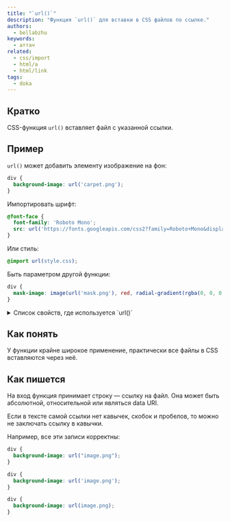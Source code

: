 ```yaml
---
title: "`url()`"
description: "Функция `url()` для вставки в CSS файлов по ссылке."
authors:
  - bellabzhu
keywords:
  - аттач
related:
  - css/import
  - html/a
  - html/link
tags:
  - doka
---
```


## Кратко

CSS-функция `url()` вставляет файл с указанной ссылки.

## Пример

`url()` может добавить элементу изображение на фон:

```css
div {
  background-image: url('carpet.png');
}
```

Импортировать шрифт:

```css
@font-face {
  font-family: 'Roboto Mono';
  src: url('https://fonts.googleapis.com/css2?family=Roboto+Mono&display=swap');
}
```

Или стиль:

```css
@import url(style.css);
```

Быть параметром другой функции:

```css
div {
  mask-image: image(url('mask.png'), red, radial-gradient(rgba(0, 0, 0, 1.0), transparent));
}
```

<details>
  <summary>Список свойств, где используется `url()`</summary>

  - [`background`](/css/background/);
  - [`background-image`](/css/background-image/);
  - [`border`](/css/border/);
  - [`border-image`](/css/border-image/);
  - `border-image-source`;
  - [`content`](/css/content/);
  - [`cursor`](/css/cursor/);
  - [`filter`](/css/filter/);
  - [`list-style`](/css/list-style/);
  - [`list-style-image`](/css/list-style-image/);
  - `mask`;
  - `mask-image`;
  - `offset-path`;
  - `src` как часть [`@font-face`](/css/font-face/);
  - `@counter-style`;

</details>

## Как понять

У функции крайне широкое применение, практически все файлы в CSS вставляются через неё.

## Как пишется

На вход функция принимает строку — ссылку на файл. Она может быть абсолютной, относительной или являться data URI.

Если в тексте самой ссылки нет кавычек, скобок и пробелов, то можно не заключать ссылку в кавычки.

Например, все эти записи корректны:

```css
div {
  background-image: url("image.png");
}
```

```css
div {
  background-image: url('image.png');
}
```

```css
div {
  background-image: url(image.png);
}
```
